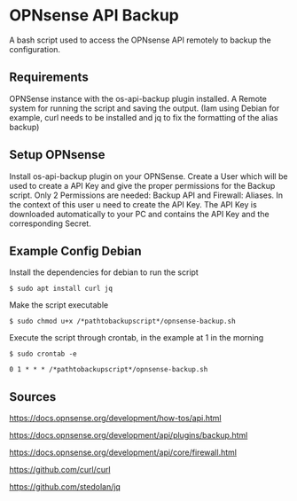 # OPNsense API Backup

A bash script used to access the OPNsense API remotely to backup the configuration.

## Requirements

OPNSense instance with the os-api-backup plugin installed.
A Remote system for running the script and saving the output. 
(Iam using Debian for example, curl needs to be installed and jq to fix the formatting of the alias backup) 

## Setup OPNsense

Install os-api-backup plugin on your OPNSense.
Create a User which will be used to create a API Key and give the proper permissions for the Backup script.
Only 2 Permissions are needed: Backup API and Firewall: Aliases.
In the context of this user u need to create the API Key.
The API Key is downloaded automatically to your PC and contains the API Key and the corresponding Secret.
    
## Example Config Debian
Install the dependencies for debian to run the script

    $ sudo apt install curl jq

Make the script executable

    $ sudo chmod u+x /*pathtobackupscript*/opnsense-backup.sh

Execute the script through crontab, in the example at 1 in the morning

    $ sudo crontab -e

    0 1 * * * /*pathtobackupscript*/opnsense-backup.sh

## Sources
https://docs.opnsense.org/development/how-tos/api.html

https://docs.opnsense.org/development/api/plugins/backup.html

https://docs.opnsense.org/development/api/core/firewall.html

https://github.com/curl/curl

https://github.com/stedolan/jq
